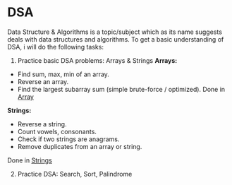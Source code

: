 # DSA
Data Structure & Algorithms is a topic/subject which as its name suggests deals with data structures and algorithms.
To get a basic understanding of DSA, i will do the following tasks:
1. Practice basic DSA problems: Arrays & Strings
**Arrays:**

- Find sum, max, min of an array.
- Reverse an array.
- Find the largest subarray sum (simple brute-force / optimized).
Done in [Array](Array.java)

**Strings:**

- Reverse a string.
- Count vowels, consonants.
- Check if two strings are anagrams.
- Remove duplicates from an array or string.

Done in [Strings](string.java)

2. Practice DSA: Search, Sort, Palindrome




